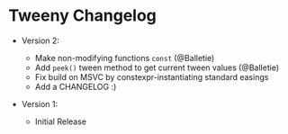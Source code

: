# Tweeny Changelog

- Version 2:
  - Make non-modifying functions `const` (@Balletie)
  - Add `peek()` tween method to get current tween values (@Balletie)
  - Fix build on MSVC by constexpr-instantiating standard easings
  - Add a CHANGELOG :)

- Version 1:
  - Initial Release

